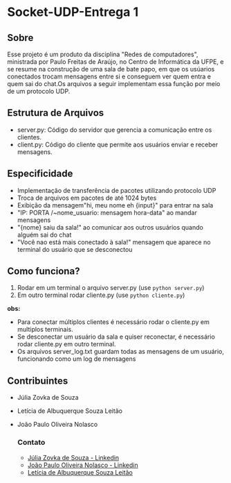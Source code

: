 # Socket-UDP-Entrega 1

## Sobre 

Esse projeto  é  um produto da disciplina "Redes de computadores", ministrada por Paulo Freitas de Araújo, no Centro de Informática da UFPE, e se resume na construção de uma sala de bate papo, em que os usúarios conectados  trocam mensagens entre si  e conseguem ver quem entra e quem sai do chat.Os arquivos a seguir implementam essa função por meio de um protocolo UDP.

## Estrutura de Arquivos

- server.py: Código do servidor que gerencia a comunicação entre os clientes.
- client.py: Código do cliente que permite aos usuários enviar e receber mensagens.

## Especificidade
- Implementação de transferência de pacotes utilizando protocolo UDP
- Troca de arquivos em pacotes de até 1024 bytes
- Exibição da mensagem"hi, meu nome eh {input}" para entrar na sala
- "IP: PORTA /~nome_usuario: mensagem hora-data"  ao mandar mensagens
- "{nome} saiu da sala!" ao comunicar aos outros usuários quando alguém sai do chat
- "Você nao está  mais conectado à sala!" mensagem que aparece no terminal do usuário que se desconectou 

## Como funciona?
1. Rodar em um terminal o arquivo server.py (use `python server.py`)
2. Em outro terminal rodar cliente.py (use `python cliente.py`)

**obs:** 
- Para conectar múltiplos clientes é necessário rodar o cliente.py em multiplos terminais.
- Se desconectar um usuário da sala e quiser reconectar, é necessário rodar cliente.py em outro terminal.
- Os arquivos server_log.txt guardam todas as mensagens de um usuário, funcionando como um log de mensagens

## Contribuintes
- Júlia Zovka de Souza
- Letícia de Albuquerque Souza Leitão 
- João Paulo Oliveira Nolasco

    ### Contato
    - [Júlia Zovka de Souza - Linkedin](https://www.linkedin.com/in/j%C3%BAlia-zovka-de-souza-a4731235a/)
    - [João Paulo Oliveira Nolasco - Linkedin](https://www.linkedin.com/in/joaonolasco10/)
    - [Letícia de Albuquerque Souza Leitão](https://www.linkedin.com/in/leticialevleitao/)
     
